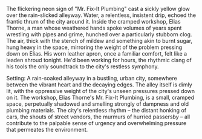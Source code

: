 The flickering neon sign of "Mr. Fix-It Plumbing" cast a sickly yellow glow over the rain-slicked alleyway.  Water, a relentless, insistent drip, echoed the frantic thrum of the city around it.  Inside the cramped workshop, Elias Thorne, a man whose weathered hands spoke volumes of years spent wrestling with pipes and grime, hunched over a particularly stubborn clog.  The air, thick with the stench of mildew and something akin to burnt sugar, hung heavy in the space, mirroring the weight of the problem pressing down on Elias.  His worn leather apron, once a familiar comfort, felt like a leaden shroud tonight.  He'd been working for hours, the rhythmic clang of his tools the only soundtrack to the city's restless symphony.


Setting:  A rain-soaked alleyway in a bustling, urban city, somewhere between the vibrant heart and the decaying edges.  The alley itself is dimly lit, with the oppressive weight of the city's unseen pressures pressed down on it.  The workshop, Elias Thorne's Mr. Fix-It Plumbing, is a small, cramped space, perpetually shadowed and smelling strongly of dampness and old plumbing materials.  The city's relentless rhythm – the distant honking of cars, the shouts of street vendors, the murmurs of hurried passersby – all contribute to the palpable sense of urgency and overwhelming pressure that permeates the environment.
